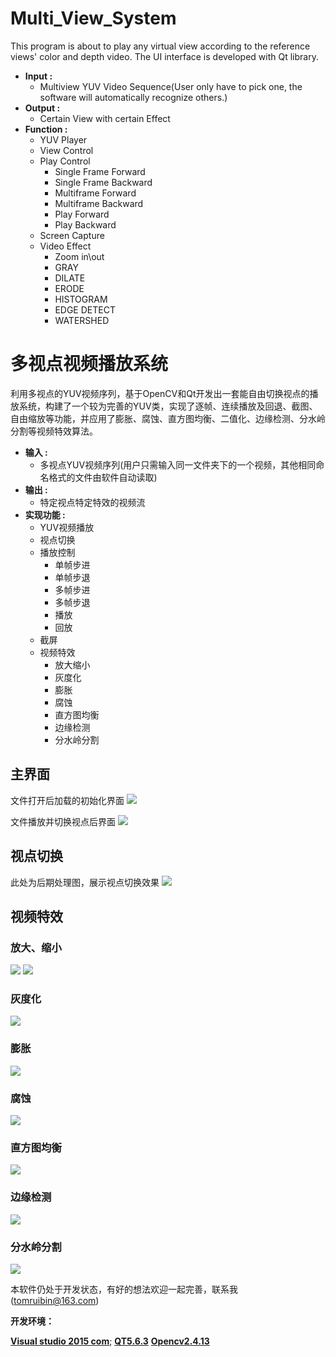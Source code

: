 # Multi_View_System
This program is about to play any virtual view according to the reference views' color and depth video. The UI interface is developed with Qt library.

  - **Input :** 
    - Multiview YUV Video Sequence(User only have to pick one, the software will automatically recognize others.)
  - **Output :**
    - Certain View with certain Effect
  - **Function :**
	- YUV Player
	- View Control
	- Play Control
	  - Single Frame Forward
	  - Single Frame Backward
	  - Multiframe Forward
	  - Multiframe Backward
	  - Play Forward
	  - Play Backward
	- Screen Capture
	- Video Effect
	  - Zoom in\out
	  - GRAY
	  - DILATE
	  - ERODE
	  - HISTOGRAM
	  - EDGE DETECT
	  - WATERSHED
	  
# 多视点视频播放系统

利用多视点的YUV视频序列，基于OpenCV和Qt开发出一套能自由切换视点的播放系统，构建了一个较为完善的YUV类，实现了逐帧、连续播放及回退、截图、自由缩放等功能，并应用了膨胀、腐蚀、直方图均衡、二值化、边缘检测、分水岭分割等视频特效算法。

  - **输入 :** 
    - 多视点YUV视频序列(用户只需输入同一文件夹下的一个视频，其他相同命名格式的文件由软件自动读取)
  - **输出 :**
    - 特定视点特定特效的视频流
  - **实现功能 :**
	- YUV视频播放
	- 视点切换
	- 播放控制
	  - 单帧步进
	  - 单帧步退
	  - 多帧步进
	  - 多帧步退
	  - 播放
	  - 回放
	- 截屏
	- 视频特效
	  - 放大缩小
	  - 灰度化
	  - 膨胀
	  - 腐蚀
	  - 直方图均衡
	  - 边缘检测
	  - 分水岭分割
	
## 主界面

文件打开后加载的初始化界面
![](/doc/images/001.png)

文件播放并切换视点后界面
![](/doc/images/002.png)

## 视点切换
此处为后期处理图，展示视点切换效果
![](/doc/images/011.png)

## 视频特效

### 放大、缩小
![](/doc/images/003.png)
![](/doc/images/004.png)

### 灰度化
![](/doc/images/005.png)

### 膨胀
![](/doc/images/006.png)

### 腐蚀
![](/doc/images/007.png)

### 直方图均衡
![](/doc/images/008.png)

### 边缘检测
![](/doc/images/009.png)

### 分水岭分割
![](/doc/images/010.png)

本软件仍处于开发状态，有好的想法欢迎一起完善，联系我(tomruibin@163.com)

**开发环境：**

[**Visual studio 2015 com**](https://www.visualstudio.com/);
[**QT5.6.3**](https://www.qt.io/qt5-6/)
[**Opencv2.4.13**](https://opencv.org/releases.html)
